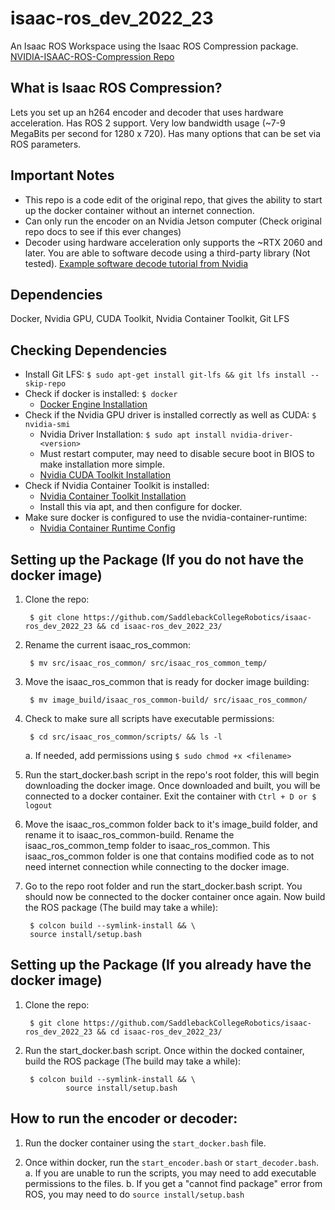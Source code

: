 # isaac-ros_dev_2022_23
An Isaac ROS Workspace using the Isaac ROS Compression package.
<br>
[NVIDIA-ISAAC-ROS-Compression Repo](https://github.com/NVIDIA-ISAAC-ROS/isaac_ros_compression)
<br>
## What is Isaac ROS Compression?
Lets you set up an h264 encoder and decoder that uses hardware acceleration. Has ROS 2 support. Very low bandwidth usage (~7-9 MegaBits per second for 1280 x 720). Has many options that can be set via ROS parameters.
<br>
## Important Notes
- This repo is a code edit of the original repo, that gives the ability to start up the docker container without an internet connection.
- Can only run the encoder on an Nvidia Jetson computer (Check original repo docs to see if this ever changes)
- Decoder using hardware acceleration only supports the ~RTX 2060 and later. You are able to software decode using a third-party library (Not tested). [Example software decode tutorial from Nvidia](https://github.com/NVIDIA-ISAAC-ROS/isaac_ros_compression/blob/main/docs/tutorial-compatible-decode.md)

## Dependencies
Docker, Nvidia GPU, CUDA Toolkit, Nvidia Container Toolkit, Git LFS
<br>
## Checking Dependencies
- Install Git LFS: `$ sudo apt-get install git-lfs && git lfs install --skip-repo`
- Check if docker is installed: `$ docker`
  - [Docker Engine Installation](https://docs.docker.com/engine/install/ubuntu/)
- Check if the Nvidia GPU driver is installed correctly as well as CUDA: `$ nvidia-smi`
  - Nvidia Driver Installation: `$ sudo apt install nvidia-driver-<version>`
  - Must restart computer, may need to disable secure boot in BIOS to make installation more simple.
  - [Nvidia CUDA Toolkit Installation](https://developer.nvidia.com/cuda-downloads)
- Check if Nvidia Container Toolkit is installed:
  - [Nvidia Container Toolkit Installation](https://docs.nvidia.com/datacenter/cloud-native/container-toolkit/latest/install-guide.html)
  - Install this via apt, and then configure for docker.
- Make sure docker is configured to use the nvidia-container-runtime:
    - [Nvidia Container Runtime Config](https://github.com/NVIDIA-ISAAC-ROS/isaac_ros_common/blob/main/docs/dev-env-setup.md)

## Setting up the Package (If you do not have the docker image)
1. Clone the repo:
        
        $ git clone https://github.com/SaddlebackCollegeRobotics/isaac-ros_dev_2022_23 && cd isaac-ros_dev_2022_23/

2. Rename the current isaac_ros_common:

        $ mv src/isaac_ros_common/ src/isaac_ros_common_temp/

3. Move the isaac_ros_common that is ready for docker image building:

        $ mv image_build/isaac_ros_common-build/ src/isaac_ros_common/

4. Check to make sure all scripts have executable permissions:

        $ cd src/isaac_ros_common/scripts/ && ls -l
   a. If needed, add permissions using `$ sudo chmod +x <filename>`

5. Run the start_docker.bash script in the repo's root folder, this will begin downloading the docker image. Once downloaded and built, you will be connected to a docker container. Exit the container with `Ctrl + D or $ logout`

6. Move the isaac_ros_common folder back to it's image_build folder, and rename it to isaac_ros_common-build. Rename the isaac_ros_common_temp folder to isaac_ros_common. This isaac_ros_common folder is one that contains modified code as to not need internet connection while connecting to the docker image.

7. Go to the repo root folder and run the start_docker.bash script. You should now be connected to the docker container once again. Now build the ROS package (The build may take a while):

        $ colcon build --symlink-install && \
        source install/setup.bash

## Setting up the Package (If you already have the docker image)
1. Clone the repo:
        
        $ git clone https://github.com/SaddlebackCollegeRobotics/isaac-ros_dev_2022_23 && cd isaac-ros_dev_2022_23/

2. Run the start_docker.bash script. Once within the docked container, build the ROS package (The build may take a while):

        $ colcon build --symlink-install && \
                source install/setup.bash

## How to run the encoder or decoder:
1. Run the docker container using the `start_docker.bash` file.

2. Once within docker, run the `start_encoder.bash` or `start_decoder.bash`.
  a. If you are unable to run the scripts, you may need to add executable permissions to the files.
  b. If you get a "cannot find package" error from ROS, you may need to do `source install/setup.bash`


